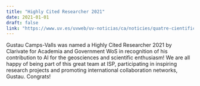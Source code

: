 ```yaml
---
title: "Highly Cited Researcher 2021"
date: 2021-01-01
draft: false
link: "https://www.uv.es/uvweb/uv-noticias/ca/noticies/quatre-cientifics-una-cientifica-universitat-valencia-elit-mundial-nombre-cites-seus-articles-1285973304159/Novetat.html?id=1286227264446&plantilla=UV_Noticies/Page/TPGDetaillNews"
---
```


Gustau Camps-Valls was named a Highly Cited Researcher 2021 by Clarivate for Academia and Government WoS in recognition of his contribution to AI for the geosciences and scientific enthusiasm! We are all happy of being part of this great team at ISP, participating in inspiring research projects and promoting international collaboration networks, Gustau. Congrats!
